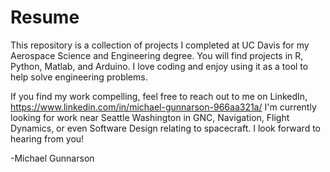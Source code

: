 # Resume
This repository is a collection of projects I completed at UC Davis for my Aerospace Science and Engineering degree.
You will find projects in R, Python, Matlab, and Arduino.  I love coding and enjoy using it as a tool
to help solve engineering problems.  

If you find my work compelling, feel free to reach out to me on LinkedIn, https://www.linkedin.com/in/michael-gunnarson-966aa321a/ 
I'm currently looking for work near Seattle Washington in GNC, Navigation, Flight Dynamics, or even Software Design relating to spacecraft.  I look forward to hearing from you!

-Michael Gunnarson

